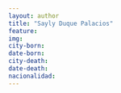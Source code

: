 ```yaml
---
layout: author
title: "Sayly Duque Palacios"
feature:
img: 
city-born:
date-born: 
city-death: 
date-death:
nacionalidad:
---
```

